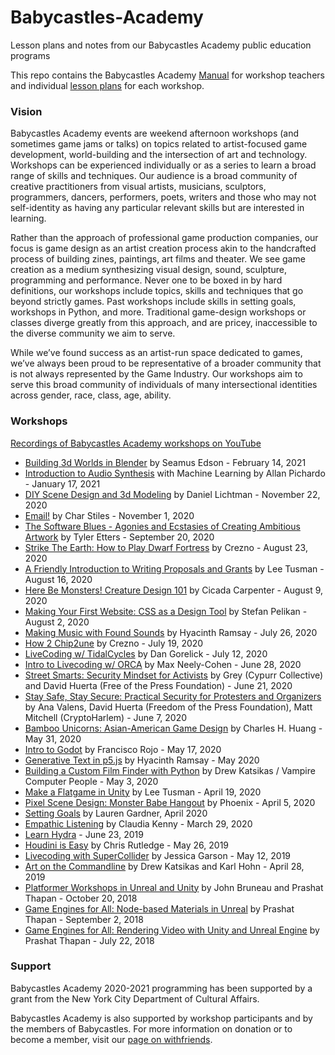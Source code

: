# Babycastles-Academy

Lesson plans and notes from our Babycastles Academy public education programs

This repo contains the Babycastles Academy [Manual](manual) for workshop teachers and individual [lesson plans](workshops) for each workshop.

### Vision

Babycastles Academy events are weekend afternoon workshops (and sometimes game jams or talks) on topics related to artist-focused game development, world-building and the intersection of art and technology. Workshops can be experienced individually or as a series to learn a broad range of skills and techniques. Our audience is a broad community of creative practitioners from visual artists, musicians, sculptors, programmers, dancers, performers, poets, writers and those who may not self-identity as having any particular relevant skills but are interested in learning.

Rather than the approach of professional game production companies, our focus is game design as an artist creation process akin to the handcrafted process of building zines, paintings, art films and theater. We see game creation as a medium synthesizing visual design, sound, sculpture, programming and performance. Never one to be boxed in by hard definitions, our workshops include topics, skills and techniques that go beyond strictly games. Past workshops include skills in setting goals, workshops in Python, and more. Traditional game-design workshops or classes diverge greatly from this approach, and are pricey, inaccessible to the diverse community we aim to serve.

While we’ve found success as an artist-run space dedicated to games, we’ve always been proud to be representative of a broader community that is not always represented by the Game Industry. Our workshops aim to serve this broad community of individuals of many intersectional identities across gender, race, class, age, ability.

### Workshops

[Recordings of Babycastles Academy workshops on YouTube](https://youtube.com/playlist?list=PLJzpMnmDTJIUBNOpzI5qdPJ1cXhITBSq-)

- [Building 3d Worlds in Blender](workshops/3d-worlds-in-blender.md) by Seamus Edson - February 14, 2021
- [Introduction to Audio Synthesis](workshops/audio-synthesis.md) with Machine Learning by Allan Pichardo - January 17, 2021
- [DIY Scene Design and 3d Modeling](https://withfriends.co/event/5501757/babycastles_academy_diy_scene_design_and_3d_modeling) by Daniel Lichtman - November 22, 2020
- [Email!](https://withfriends.co/event/5168217/babycastles_academy_email) by Char Stiles - November 1, 2020
- [The Software Blues - Agonies and Ecstasies of Creating Ambitious Artwork](https://withfriends.co/event/4974656/babycastles_academy_the_software_blues_agonies_and_ecstasies_of_creating_ambitious_artwork) by Tyler Etters - September 20, 2020
- [Strike The Earth: How to Play Dwarf Fortress](https://withfriends.co/event/4830240/strike_the_earth_how_to_play_dwarf_fortress) by Crezno - August 23, 2020
- [A Friendly Introduction to Writing Proposals and Grants](https://withfriends.co/event/4846572/babycastles_academy_a_friendly_introduction_to_writing_proposals_and_grants) by Lee Tusman - August 16, 2020
- [Here Be Monsters! Creature Design 101](https://withfriends.co/event/4814771/here_be_monsters_creature_design_101) by Cicada Carpenter - August 9, 2020
- [Making Your First Website: CSS as a Design Tool](https://withfriends.co/event/4795236/babycastles_academy_making_your_first_website_css_as_a_design_tool) by Stefan Pelikan - August 2, 2020
- [Making Music with Found Sounds](https://withfriends.co/event/4773503/babycastles_academy_making_music_with_found_sounds) by Hyacinth Ramsay - July 26, 2020
- [How 2 Chip2une](https://withfriends.co/event/4715392/babycastles_academy_how_to_chip2une_2) by Crezno - July 19, 2020
- [LiveCoding w/ TidalCycles](https://withfriends.co/event/4735106/babycastles_academy_livecoding_with_tidalcycles) by Dan Gorelick - July 12, 2020
- [Intro to Livecoding w/ ORCA](https://withfriends.co/event/4691686/babycastles_academy_intro_to_livecoding_with_orca) by Max Neely-Cohen - June 28, 2020
- [Street Smarts: Security Mindset for Activists](https://withfriends.co/event/4691707/street_smarts_security_mindset_for_activists) by Grey (Cypurr Collective) and David Huerta (Free of the Press Foundation) - June 21, 2020
- [Stay Safe, Stay Secure: Practical Security for Protesters and Organizers](https://withfriends.co/event/4646862/stay_safe_stay_secure_practical_security_for_protesters_and_organizers) by Ana Valens, David Huerta (Freedom of the Press Foundation), Matt Mitchell (CryptoHarlem) - June 7, 2020
- [Bamboo Unicorns: Asian-American Game Design](https://withfriends.co/event/4627835/babycastles_academy_bamboo_unicorns_asian_american_game_design) by Charles H. Huang - May 31, 2020
- [Intro to Godot](https://withfriends.co/event/4604025/babycastles_academy_intro_to_godot) by Francisco Rojo - May 17, 2020
- [Generative Text in p5.js](https://www.youtube.com/watch?v=QJomHILD4Jw&list=PLJzpMnmDTJIUBNOpzI5qdPJ1cXhITBSq-&index=21) by Hyacinth Ramsay - May 2020
- [Building a Custom Film Finder with Python](https://withfriends.co/event/4549427/babycastles_academy_building_a_custom_film_finder_with_python) by Drew Katsikas / Vampire Computer People - May 3, 2020
- [Make a Flatgame in Unity](https://www.youtube.com/watch?v=JqN6zdaJYvc&list=PLJzpMnmDTJIUBNOpzI5qdPJ1cXhITBSq-&index=9) by Lee Tusman - April 19, 2020
- [Pixel Scene Design: Monster Babe Hangout](https://withfriends.co/event/4502389/babycastles_academy_pixel_scene_design_monster_babe_hangout) by Phoenix - April 5, 2020
- [Setting Goals](https://www.youtube.com/watch?v=FCOG_rpAVXw&list=PLJzpMnmDTJIUBNOpzI5qdPJ1cXhITBSq-&index=10) by Lauren Gardner, April 2020
- [Empathic Listening](https://www.youtube.com/watch?v=Ifzy1zCLo_0&list=PLJzpMnmDTJIUBNOpzI5qdPJ1cXhITBSq-&index=11) by Claudia Kenny - March 29, 2020
- [Learn Hydra](https://withfriends.co/event/1867247/babycastles_academy_learn_hydra_with_zach_krall) - June 23, 2019
- [Houdini is Easy](https://withfriends.co/event/1724001/houdini_is_easy_babycastles_academy) by Chris Rutledge - May 26, 2019
- [Livecoding with SuperCollider](https://withfriends.co/event/1561110/livecoding_with_supercollider) by Jessica Garson - May 12, 2019
- [Art on the Commandline](https://withfriends.co/event/1519506/art_on_command_line_with_imagemagick) by Drew Katsikas and Karl Hohn - April 28, 2019
- [Platformer Workshops in Unreal and Unity](https://withfriends.co/event/782655/babycastles_academy_platformer_workshops_in_unreal_and_unity) by John Bruneau and Prashat Thapan - October 20, 2018
- [Game Engines for All: Node-based Materials in Unreal](https://withfriends.co/event/588039/game_engines_for_all_node_based_materials_in_unreal) by Prashat Thapan - September 2, 2018
- [Game Engines for All: Rendering Video with Unity and Unreal Engine](https://withfriends.co/event/446740/game_engines_for_all_rendering_video_with_unity_and_unreal) by Prashat Thapan - July 22, 2018

### Support

Babycastles Academy 2020-2021 programming has been supported by a grant from the New York City Department of Cultural Affairs.

Babycastles Academy is also supported by workshop participants and by the members of Babycastles. For more information on donation or to become a member, visit our [page on withfriends](https://withfriends.co/babycastles).
